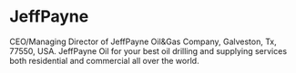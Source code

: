 # JeffPayne
CEO/Managing Director of JeffPayne Oil&amp;Gas Company, Galveston, Tx, 77550, USA. JeffPayne Oil for your best oil drilling and supplying services both residential and commercial all over the world.  
